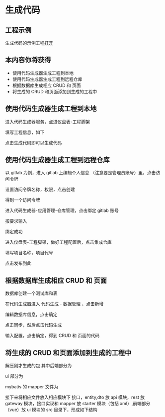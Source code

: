 # 生成代码

## 工程示例

生成代码的示例工程[打开](http://git.linesno.com/alinsno-cloud-platform-rutron/alinesno-demo-shop)

## 本内容你将获得

- 使用代码生成器生成工程到本地
- 使用代码生成器生成工程到远程仓库
- 根据数据库生成相应 CRUD 和 页面
- 将生成的 CRUD 和页面添加到生成的工程中

## 使用代码生成器生成工程到本地

进入代码生成器服务，点进仪盘表-工程脚架
<img :src="$withBase('/technique/dmsc/01.png')"><img :src="$withBase('/technique/dmsc/02.png')">

填写工程信息，如下
<img :src="$withBase('/technique/dmsc/03.png')">

点击生成代码即可以生成代码
<img :src="$withBase('/technique/dmsc/04.png')"><img :src="$withBase('/technique/dmsc/05.png')">

## 使用代码生成器生成工程到远程仓库

以 gitlab 为例，进入 gitlab 上编辑个人信息 （注意要是管理员账号）里，点击访问令牌
<img :src="$withBase('/technique/dmsc/06.png')">

设置访问令牌名称，权限，点击创建
<img :src="$withBase('/technique/dmsc/07.png')">

得到一个访问令牌
<img :src="$withBase('/technique/dmsc/08.png')">

进入代码生成器-应用管理-仓库管理，点击绑定 gitlab 账号
<img :src="$withBase('/technique/dmsc/09.png')">

按要求输入
<img :src="$withBase('/technique/dmsc/10.png')">

绑定成功
<img :src="$withBase('/technique/dmsc/11.png')">

进入仪盘表-工程脚架，做好工程配置后，点击集成仓库
<img :src="$withBase('/technique/dmsc/12.png')">

填写项目名称，项目代号
<img :src="$withBase('/technique/dmsc/13.png')">

点击发布到此
<img :src="$withBase('/technique/dmsc/14.png')">

## 根据数据库生成相应 CRUD 和 页面

数据库创建一个测试库和表
<img :src="$withBase('/technique/dmsc/15.png')">
<img :src="$withBase('/technique/dmsc/16.png')">

在代码生成器进入 代码生成 - 数据管理 ，点击新增
<img :src="$withBase('/technique/dmsc/17.png')">

编辑数据库信息，点击确定
<img :src="$withBase('/technique/dmsc/18.png')"><img :src="$withBase('/technique/dmsc/19.png')">

点击同步，然后点击代码生成
<img :src="$withBase('/technique/dmsc/20.png')">

输入配置，点击确定，得到 CRUD 和 页面的代码
<img :src="$withBase('/technique/dmsc/21.png')"><img :src="$withBase('/technique/dmsc/22.png')">

## 将生成的 CRUD 和页面添加到生成的工程中

解压刚才生成的包
其中后端部分为
<img :src="$withBase('/technique/dmsc/23.png')">

ui 部分为
<img :src="$withBase('/technique/dmsc/24.png')"><img :src="$withBase('/technique/dmsc/25.png')"><img :src="$withBase('/technique/dmsc/26.png')">

mybatis 的 mapper 文件为
<img :src="$withBase('/technique/dmsc/27.png')">

接下来将相应文件放入相应模块下
接口，entity,dto 放 api 模块，rest 放 gateway 模块，接口实现和 mapper 放 starter 模块（包括 xml）,前端部分（vue）放 ui 模块的 src 目录下，形成如下结构
<img :src="$withBase('/technique/dmsc/28.png')"><img :src="$withBase('/technique/dmsc/29.png')">
